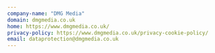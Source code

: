 ```yaml
---
company-name: "DMG Media"
domain: dmgmedia.co.uk
home: https://www.dmgmedia.co.uk/
privacy-policy: https://www.dmgmedia.co.uk/privacy-cookie-policy/
email: dataprotection@dmgmedia.co.uk
---
```




